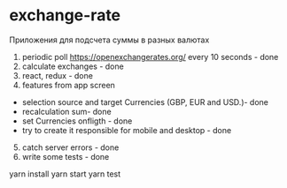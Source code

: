 # exchange-rate
Приложения для подсчета суммы в разных валютах

1. periodic poll 	https://openexchangerates.org/ every 10 seconds - done
2. calculate exchanges - done
3. react, redux - done
4. features from app screen 
  - selection source and target Currencies (GBP, EUR and USD.)- done
  - recalculation sum- done
  - set Currencies onfligth  - done
  - try to create it responsible for mobile and desktop - done
5. catch server errors - done
6. write some tests - done
  
yarn install
yarn start
yarn test
